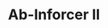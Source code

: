 ---
title: Ab-Inforcer II
description: Software Engineering Senior Capstone Project
image: /assets/images/projects/ab-inforcer-ii.png
actions:
- text: More Information
  link: https://www.leebrandon.com/product/ab-inforcer-ii-coming-soon/
significance: 7
technologies:
  - name: React Native
tags:
  - name: Mobile Application
  - name: Hardware (Bluetooth Connection)
collaborators:
  - name: Nicholas Hadley
    role: Team Lead
  - name: Michael Carter
  - name: Gabriel Petkewich
  - name: Atakan Cocen
  - name: Jacob Smith
---